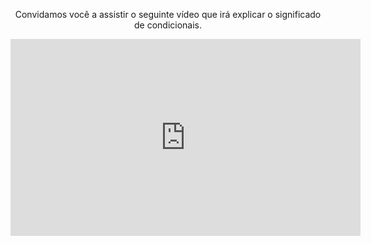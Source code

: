 <div style="text-align:center;"> 
</body>

<p>Convidamos você a assistir o seguinte vídeo que irá explicar o significado de condicionais.</p>

<iframe width="560" height="315" src="https://www.youtube.com/embed/TtqD0Hy7rvc" frameborder="0" allow="autoplay; encrypted-media" allowfullscreen></iframe>


</div>